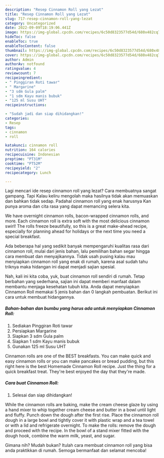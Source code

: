 ```yaml
---
description: "Resep Cinnamon Roll yang Lezat"
title: "Resep Cinnamon Roll yang Lezat"
slug: 717-resep-cinnamon-roll-yang-lezat
category: Uncategorized
date: 2022-09-09T18:19:06.441Z
image: https://img-global.cpcdn.com/recipes/6c50d8323577d54d/680x482cq70/cinnamon-roll-foto-resep-utama.jpg
hideToc: false
enableToc: true
enableTocContent: false
thumbnail: https://img-global.cpcdn.com/recipes/6c50d8323577d54d/680x482cq70/cinnamon-roll-foto-resep-utama.jpg
cover: https://img-global.cpcdn.com/recipes/6c50d8323577d54d/680x482cq70/cinnamon-roll-foto-resep-utama.jpg
author: Admin
authorAv: notfound
ratingvalue: 4
reviewcount: 7
recipeingredient:
- " Pinggiran Roti tawar"
- " Margarine"
- "3 sdm Gula palm"
- "1 sdm Kayu manis bubuk"
- "125 ml Susu UHT"
recipeinstructions:

- "Sudah jadi dan siap dihidangkan!"
categories:
- Resep
tags:
- cinnamon
- roll

katakunci: cinnamon roll 
nutrition: 164 calories
recipecuisine: Indonesian
preptime: "PT31M"
cooktime: "PT52M"
recipeyield: "2"
recipecategory: Lunch

---
```



Lagi mencari ide resep cinnamon roll yang lezat? Cara membuatnya sangat gampang. Tapi Kalau keliru mengolah maka hasilnya tidak akan memuaskan dan bahkan tidak sedap. Padahal cinnamon roll yang enak harusnya Kan punya aroma dan cita rasa yang dapat memancing selera kita.


We have overnight cinnamon rolls, bacon-wrapped cinnamon rolls, and more. Each cinnamon roll is extra soft with the most delicious cinnamon swirl! The rolls freeze beautifully, so this is a great make-ahead recipe, especially for planning ahead for holidays or the next time you need a special breakfast.

Ada beberapa hal yang sedikit banyak mempengaruhi kualitas rasa dari cinnamon roll, mulai dari jenis bahan, lalu pemilihan bahan segar hingga cara membuat dan menyajikannya. Tidak usah pusing kalau mau menyiapkan cinnamon roll yang enak di rumah, karena asal sudah tahu triknya maka hidangan ini dapat menjadi sajian spesial.


Nah, kali ini kita coba, yuk, buat cinnamon roll sendiri di rumah. Tetap berbahan yang sederhana, sajian ini dapat memberi manfaat dalam membantu menjaga kesehatan tubuh kita. Anda dapat menyiapkan Cinnamon Roll memakai 5 jenis bahan dan 0 langkah pembuatan. Berikut ini cara untuk membuat hidangannya.

<!--inarticleads1-->

##### Bahan-bahan dan bumbu yang harus ada untuk menyiapkan Cinnamon Roll:

1. Sediakan  Pinggiran Roti tawar
1. Persiapkan  Margarine
1. Siapkan 3 sdm Gula palm
1. Siapkan 1 sdm Kayu manis bubuk
1. Gunakan 125 ml Susu UHT


Cinnamon rolls are one of the BEST breakfasts. You can make quick and easy cinnamon rolls or you can make pancakes or bread pudding, but this right here is the best Homemade Cinnamon Roll recipe. Just the thing for a quick breakfast treat. They&#39;re best enjoyed the day that they&#39;re made. 

<!--inarticleads2-->

##### Cara buat Cinnamon Roll:


1. Selesai dan siap dihidangkan!

While the cinnamon rolls are baking, make the cream cheese glaze by using a hand mixer to whip together cream cheese and butter in a bowl until light and fluffy. Punch down the dough after the first rise. Place the cinnamon roll dough in a large bowl and tightly cover it with plastic wrap and a tea towel or with a lid and refrigerate overnight. To make the rolls: remove the dough and proceed with the recipe. In the bowl of a stand mixer fitted with the dough hook, combine the warm milk, yeast, and sugar. 

Gimana nih? Mudah bukan? Itulah cara membuat cinnamon roll yang bisa anda praktikkan di rumah. Semoga bermanfaat dan selamat mencoba!
